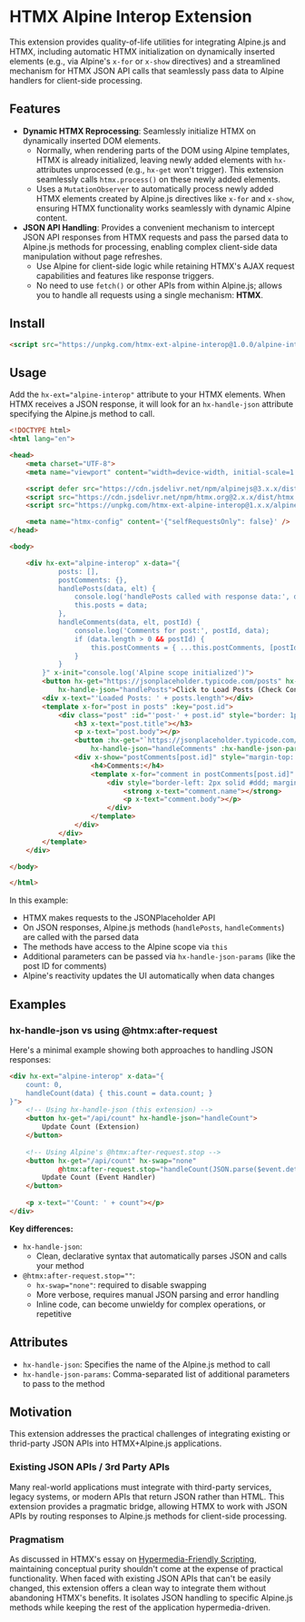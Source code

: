# HTMX Alpine Interop Extension

This extension provides quality-of-life utilities for integrating Alpine.js and HTMX, including automatic HTMX initialization on dynamically inserted elements (e.g., via Alpine's `x-for` or `x-show` directives) and a streamlined mechanism for HTMX JSON API calls that seamlessly pass data to Alpine handlers for client-side processing.

## Features

- **Dynamic HTMX Reprocessing**: Seamlessly initialize HTMX on dynamically inserted DOM elements.
  - Normally, when rendering parts of the DOM using Alpine templates, HTMX is already initialized, leaving newly added elements with `hx-` attributes unprocessed (e.g., `hx-get` won't trigger). This extension seamlessly calls `htmx.process()` on these newly added elements.
  - Uses a `MutationObserver` to automatically process newly added HTMX elements created by Alpine.js directives like `x-for` and `x-show`, ensuring HTMX functionality works seamlessly with dynamic Alpine content.
- **JSON API Handling**: Provides a convenient mechanism to intercept JSON API responses from HTMX requests and pass the parsed data to Alpine.js methods for processing, enabling complex client-side data manipulation without page refreshes.
  - Use Alpine for client-side logic while retaining HTMX's AJAX request capabilities and features like response triggers.
  - No need to use `fetch()` or other APIs from within Alpine.js; allows you to handle all requests using a single mechanism: **HTMX**.

## Install

```html
<script src="https://unpkg.com/htmx-ext-alpine-interop@1.0.0/alpine-interop.js"></script>
```

## Usage

Add the `hx-ext="alpine-interop"` attribute to your HTMX elements. When HTMX receives a JSON response, it will look for an `hx-handle-json` attribute specifying the Alpine.js method to call.

```html
<!DOCTYPE html>
<html lang="en">

<head>
    <meta charset="UTF-8">
    <meta name="viewport" content="width=device-width, initial-scale=1.0">

    <script defer src="https://cdn.jsdelivr.net/npm/alpinejs@3.x.x/dist/cdn.min.js"></script>
    <script src="https://cdn.jsdelivr.net/npm/htmx.org@2.x.x/dist/htmx.min.js"></script>
    <script src="https://unpkg.com/htmx-ext-alpine-interop@1.x.x/alpine-interop.js"></script>

    <meta name="htmx-config" content='{"selfRequestsOnly": false}' />
</head>

<body>

    <div hx-ext="alpine-interop" x-data="{
            posts: [],
            postComments: {},
            handlePosts(data, elt) { 
                console.log('handlePosts called with response data:', data); 
                this.posts = data;
            },
            handleComments(data, elt, postId) {
                console.log('Comments for post:', postId, data);
                if (data.length > 0 && postId) {
                    this.postComments = { ...this.postComments, [postId]: data };
                }
            }
        }" x-init="console.log('Alpine scope initialized')">
        <button hx-get="https://jsonplaceholder.typicode.com/posts" hx-trigger="click"
            hx-handle-json="handlePosts">Click to Load Posts (Check Console)</button>
        <div x-text="'Loaded Posts: ' + posts.length"></div>
        <template x-for="post in posts" :key="post.id">
            <div class="post" :id="'post-' + post.id" style="border: 1px solid #ccc; margin: 10px; padding: 10px;">
                <h3 x-text="post.title"></h3>
                <p x-text="post.body"></p>
                <button :hx-get="`https://jsonplaceholder.typicode.com/posts/${post.id}/comments`" hx-trigger="click"
                    hx-handle-json="handleComments" :hx-handle-json-params="post.id">Load Comments</button>
                <div x-show="postComments[post.id]" style="margin-top: 10px;">
                    <h4>Comments:</h4>
                    <template x-for="comment in postComments[post.id]" :key="comment.id">
                        <div style="border-left: 2px solid #ddd; margin: 5px 0; padding-left: 10px;">
                            <strong x-text="comment.name"></strong>
                            <p x-text="comment.body"></p>
                        </div>
                    </template>
                </div>
            </div>
        </template>
    </div>

</body>

</html>
```

In this example:
- HTMX makes requests to the JSONPlaceholder API
- On JSON responses, Alpine.js methods (`handlePosts`, `handleComments`) are called with the parsed data
- The methods have access to the Alpine scope via `this`
- Additional parameters can be passed via `hx-handle-json-params` (like the post ID for comments)
- Alpine's reactivity updates the UI automatically when data changes

## Examples

### hx-handle-json vs using @htmx:after-request

Here's a minimal example showing both approaches to handling JSON responses:

```html
<div hx-ext="alpine-interop" x-data="{ 
    count: 0, 
    handleCount(data) { this.count = data.count; }
}">
    <!-- Using hx-handle-json (this extension) -->
    <button hx-get="/api/count" hx-handle-json="handleCount">
        Update Count (Extension)
    </button>
    
    <!-- Using Alpine's @htmx:after-request.stop -->
    <button hx-get="/api/count" hx-swap="none"
            @htmx:after-request.stop="handleCount(JSON.parse($event.detail.xhr.response))">
        Update Count (Event Handler)
    </button>
    
    <p x-text="'Count: ' + count"></p>
</div>
```

**Key differences:**
- `hx-handle-json`: 
   - Clean, declarative syntax that automatically parses JSON and calls your method
- `@htmx:after-request.stop=""`: 
   - `hx-swap="none"`: required to disable swapping
   - More verbose, requires manual JSON parsing and error handling
   - Inline code, can become unwieldy for complex operations, or repetitive

## Attributes

- `hx-handle-json`: Specifies the name of the Alpine.js method to call
- `hx-handle-json-params`: Comma-separated list of additional parameters to pass to the method

## Motivation

This extension addresses the practical challenges of integrating existing or thrid-party JSON APIs into HTMX+Alpine.js applications.

### Existing JSON APIs / 3rd Party APIs

Many real-world applications must integrate with third-party services, legacy systems, or modern APIs that return JSON rather than HTML. This extension provides a pragmatic bridge, allowing HTMX to work with JSON APIs by routing responses to Alpine.js methods for client-side processing.

### Pragmatism

As discussed in HTMX's essay on [Hypermedia-Friendly Scripting](https://htmx.org/essays/hypermedia-friendly-scripting/), maintaining conceptual purity shouldn't come at the expense of practical functionality. When faced with existing JSON APIs that can't be easily changed, this extension offers a clean way to integrate them without abandoning HTMX's benefits. It isolates JSON handling to specific Alpine.js methods while keeping the rest of the application hypermedia-driven.
